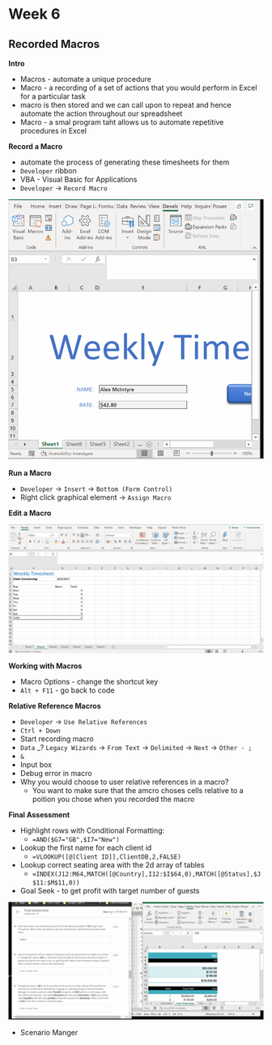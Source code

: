 # Week 6
## Recorded Macros

**Intro**
* Macros - automate a unique procedure
* Macro - a recording of a set of actions that you would perform in Excel for a particular task
* macro is then stored and we can call upon to repeat and hence automate the action throughout our spreadsheet
* Macro - a smal program taht allows us to automate repetitive procedures in Excel

**Record a Macro**
* automate the process of generating these timesheets for them
* `Developer` ribbon
* VBA - Visual Basic for Applications
* `Developer` -> `Record Macro`

![](screenshot/record-macro.gif)

**Run a Macro**
* `Developer` -> `Insert` -> `Bottom (Form Control)`
* Right click graphical element -> `Assign Macro`

**Edit a Macro**

![](screenshot/edit-a-macro.gif)

**Working with Macros**
* Macro Options - change the shortcut key
* `Alt + F11` - go back to code

**Relative Reference Macros**
* `Developer` -> `Use Relative References`
* `Ctrl + Down`
* Start recording macro
* `Data` _? `Legacy Wizards` -> `From Text` -> `Delimited` -> `Next` -> `Other - ;`
* `&`
* Input box
* Debug error in macro
* Why you would choose to user relative references in a macro?
	* You want to make sure that the amcro choses cells relative to a poition you chose when you recorded the macro

**Final Assessment**
* Highlight rows with Conditional Formatting: 
	* `=AND($G7="GB",$I7="New")`
* Lookup the first name for each client id 
	* `=VLOOKUP([@[Client ID]],ClientDB,2,FALSE)`
* Lookup correct seating area with the 2d array of tables
	* `=INDEX(J12:M64,MATCH([@Country],I12:$I$64,0),MATCH([@Status],$J$11:$M$11,0))`
* Goal Seek - to get profit with target number of guests

![](screenshot/goal-seek-guest-profit.gif)

* Scenario Manger